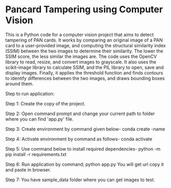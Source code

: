 
# Pancard Tampering using Computer Vision

This is a Python code for a computer vision project that aims to detect tampering of PAN cards. It works by comparing an original image of a PAN card to a user-provided image, and computing the structural similarity index (SSIM) between the two images to determine their similarity. The lower the SSIM score, the less similar the images are. The code uses the OpenCV library to read, resize, and convert images to grayscale. It also uses the scikit-image library to calculate SSIM, and the PIL library to open, save and display images. Finally, it applies the threshold function and finds contours to identify differences between the two images, and draws bounding boxes around them.

Step to run application:

Step 1:	Create the copy of the project.

Step 2: Open command prompt and change your current path 
to folder where you can find 'app.py' file.

Step 3: Create environment by command given below-
conda create -name <environment name>

Step 4: Activate environment by command as follows-
conda activate <environment name>

Step 5: Use command below to install required dependencies-
python -m pip install -r requirements.txt

Step 6: Run application by command;
python app.py
You will get url copy it and paste in browser.

Step 7: You have sample_data folder where you can get images to test.
